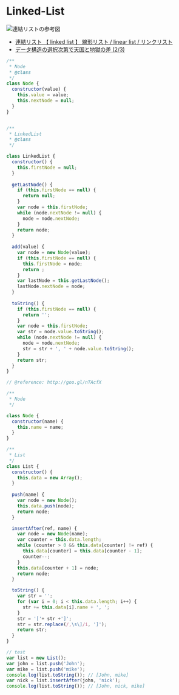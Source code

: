 # Linked-List

![連結リストの参考図](http://image.itmedia.co.jp/ait/articles/0809/01/r20algorithm0203.jpg)

- [連結リスト 【 linked list 】 線形リスト / linear list / リンクリスト](http://e-words.jp/w/%E9%80%A3%E7%B5%90%E3%83%AA%E3%82%B9%E3%83%88.html)
- [データ構造の選択次第で天国と地獄の差 (2/3)](http://www.atmarkit.co.jp/ait/articles/0809/01/news163_2.html)


```js
/**
 * Node
 * @class
 */
class Node {
  constructor(value) {
    this.value = value;
    this.nextNode = null;
  }
}


/**
 * LinkedList
 * @class
 */

class LinkedList {
  constructor() {
    this.firstNode = null;
  }
  
  getLastNode() {
    if (this.firstNode == null) {
      return null;
    }
    var node = this.firstNode;
    while (node.nextNode != null) {
      node = node.nextNode;
    }
    return node;
  }
  
  add(value) {
    var node = new Node(value);
    if (this.firstNode == null) {
      this.firstNode = node;
      return ;
    }
    var lastNode = this.getLastNode();
    lastNode.nextNode = node;
  }
  
  toString() {
    if (this.firstNode == null) {
      return '';
    }
    var node = this.firstNode;
    var str = node.value.toString();
    while (node.nextNode != null) {
      node = node.nextNode;
      str = str + ', ' + node.value.toString();
    }
    return str;
  }
}
```

```js
// @reference: http://goo.gl/nTAcfX

/**
 * Node
 */

class Node {
  constructor(name) {
    this.name = name;
  }
}

/**
 * List
 */
class List {
  constructor() {
    this.data = new Array();
  }
  
  push(name) {
    var node = new Node();
    this.data.push(node);
    return node;
  }

  insertAfter(ref, name) {
    var node = new Node(name);
    var counter = this.data.length;
    while (counter > 0 && this.data[counter] != ref) {
      this.data[counter] = this.data[counter - 1];
      counter--;
    }
    this.data[counter + 1] = node;
    return node;
  }

  toString() {
    var str = '';
    for (var i = 0; i < this.data.length; i++) {
      str += this.data[i].name + ', ';
    }
    str = '['+ str +']';
    str = str.replace(/,\s\]/i, ']');
    return str;
  }
}

// test
var list = new List();
var john = list.push('John');
var mike = list.push('mike');
console.log(list.toString()); // [John, mike]
var nick = list.insertAfter(john, 'nick');
console.log(list.toString()); // [John, nick, mike]
```


